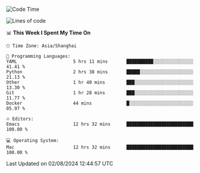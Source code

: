 <!--START_SECTION:waka-->
![Code Time](http://img.shields.io/badge/Code%20Time-2%2C109%20hrs%2032%20mins-blue)

![Lines of code](https://img.shields.io/badge/From%20Hello%20World%20I%27ve%20Written-308.0%20thousand%20lines%20of%20code-blue)

📊 **This Week I Spent My Time On** 

```text
🕑︎ Time Zone: Asia/Shanghai

💬 Programming Languages: 
YAML                     5 hrs 11 mins       ██████████░░░░░░░░░░░░░░░   41.41 % 
Python                   2 hrs 38 mins       █████░░░░░░░░░░░░░░░░░░░░   21.13 % 
Other                    1 hr 40 mins        ███░░░░░░░░░░░░░░░░░░░░░░   13.30 % 
Git                      1 hr 28 mins        ███░░░░░░░░░░░░░░░░░░░░░░   11.77 % 
Docker                   44 mins             █░░░░░░░░░░░░░░░░░░░░░░░░   05.97 % 

🔥 Editors: 
Emacs                    12 hrs 32 mins      █████████████████████████   100.00 % 

💻 Operating System: 
Mac                      12 hrs 32 mins      █████████████████████████   100.00 % 
```


 Last Updated on 02/08/2024 12:44:57 UTC
<!--END_SECTION:waka-->
